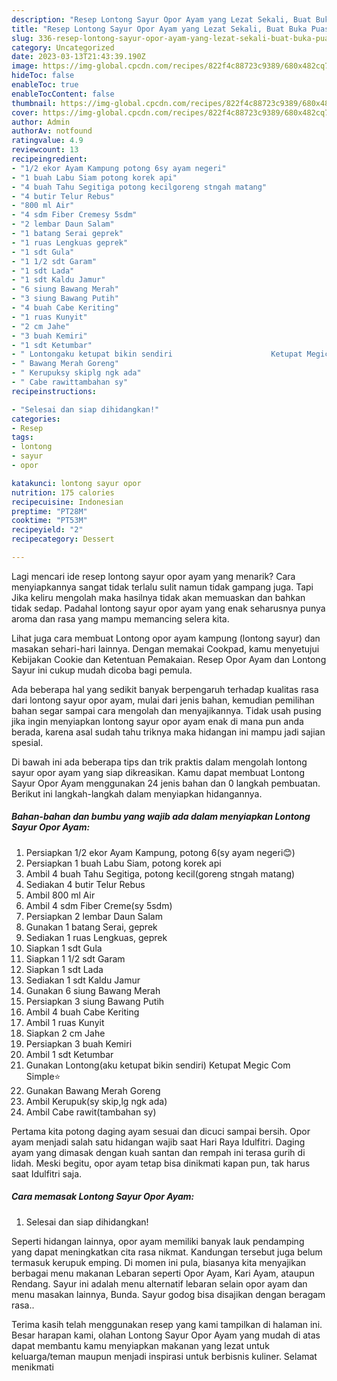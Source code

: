 ```yaml
---
description: "Resep Lontong Sayur Opor Ayam yang Lezat Sekali, Buat Buka Puasa}"
title: "Resep Lontong Sayur Opor Ayam yang Lezat Sekali, Buat Buka Puasa}"
slug: 336-resep-lontong-sayur-opor-ayam-yang-lezat-sekali-buat-buka-puasa
category: Uncategorized
date: 2023-03-13T21:43:39.190Z
image: https://img-global.cpcdn.com/recipes/822f4c88723c9389/680x482cq70/lontong-sayur-opor-ayam-foto-resep-utama.jpg
hideToc: false
enableToc: true
enableTocContent: false
thumbnail: https://img-global.cpcdn.com/recipes/822f4c88723c9389/680x482cq70/lontong-sayur-opor-ayam-foto-resep-utama.jpg
cover: https://img-global.cpcdn.com/recipes/822f4c88723c9389/680x482cq70/lontong-sayur-opor-ayam-foto-resep-utama.jpg
author: Admin
authorAv: notfound
ratingvalue: 4.9
reviewcount: 13
recipeingredient:
- "1/2 ekor Ayam Kampung potong 6sy ayam negeri"
- "1 buah Labu Siam potong korek api"
- "4 buah Tahu Segitiga potong kecilgoreng stngah matang"
- "4 butir Telur Rebus"
- "800 ml Air"
- "4 sdm Fiber Cremesy 5sdm"
- "2 lembar Daun Salam"
- "1 batang Serai geprek"
- "1 ruas Lengkuas geprek"
- "1 sdt Gula"
- "1 1/2 sdt Garam"
- "1 sdt Lada"
- "1 sdt Kaldu Jamur"
- "6 siung Bawang Merah"
- "3 siung Bawang Putih"
- "4 buah Cabe Keriting"
- "1 ruas Kunyit"
- "2 cm Jahe"
- "3 buah Kemiri"
- "1 sdt Ketumbar"
- " Lontongaku ketupat bikin sendiri                      Ketupat Megic Com Simple"
- " Bawang Merah Goreng"
- " Kerupuksy skiplg ngk ada"
- " Cabe rawittambahan sy"
recipeinstructions:

- "Selesai dan siap dihidangkan!"
categories:
- Resep
tags:
- lontong
- sayur
- opor

katakunci: lontong sayur opor 
nutrition: 175 calories
recipecuisine: Indonesian
preptime: "PT28M"
cooktime: "PT53M"
recipeyield: "2"
recipecategory: Dessert

---
```



Lagi mencari ide resep lontong sayur opor ayam yang menarik? Cara menyiapkannya sangat tidak terlalu sulit namun tidak gampang juga. Tapi Jika keliru mengolah maka hasilnya tidak akan memuaskan dan bahkan tidak sedap. Padahal lontong sayur opor ayam yang enak seharusnya punya aroma dan rasa yang mampu memancing selera kita.


Lihat juga cara membuat Lontong opor ayam kampung (lontong sayur) dan masakan sehari-hari lainnya. Dengan memakai Cookpad, kamu menyetujui Kebijakan Cookie dan Ketentuan Pemakaian. Resep Opor Ayam dan Lontong Sayur ini cukup mudah dicoba bagi pemula.

Ada beberapa hal yang sedikit banyak berpengaruh terhadap kualitas rasa dari lontong sayur opor ayam, mulai dari jenis bahan, kemudian pemilihan bahan segar sampai cara mengolah dan menyajikannya. Tidak usah pusing jika ingin menyiapkan lontong sayur opor ayam enak di mana pun anda berada, karena asal sudah tahu triknya maka hidangan ini mampu jadi sajian spesial.


Di bawah ini ada beberapa tips dan trik praktis dalam mengolah lontong sayur opor ayam yang siap dikreasikan. Kamu dapat membuat Lontong Sayur Opor Ayam menggunakan 24 jenis bahan dan 0 langkah pembuatan. Berikut ini langkah-langkah dalam menyiapkan hidangannya.

<!--inarticleads1-->

##### Bahan-bahan dan bumbu yang wajib ada dalam menyiapkan Lontong Sayur Opor Ayam:

1. Persiapkan 1/2 ekor Ayam Kampung, potong 6(sy ayam negeri😊)
1. Persiapkan 1 buah Labu Siam, potong korek api
1. Ambil 4 buah Tahu Segitiga, potong kecil(goreng stngah matang)
1. Sediakan 4 butir Telur Rebus
1. Ambil 800 ml Air
1. Ambil 4 sdm Fiber Creme(sy 5sdm)
1. Persiapkan 2 lembar Daun Salam
1. Gunakan 1 batang Serai, geprek
1. Sediakan 1 ruas Lengkuas, geprek
1. Siapkan 1 sdt Gula
1. Siapkan 1 1/2 sdt Garam
1. Siapkan 1 sdt Lada
1. Sediakan 1 sdt Kaldu Jamur
1. Gunakan 6 siung Bawang Merah
1. Persiapkan 3 siung Bawang Putih
1. Ambil 4 buah Cabe Keriting
1. Ambil 1 ruas Kunyit
1. Siapkan 2 cm Jahe
1. Persiapkan 3 buah Kemiri
1. Ambil 1 sdt Ketumbar
1. Gunakan  Lontong(aku ketupat bikin sendiri)                      Ketupat Megic Com Simple⭐
1. Gunakan  Bawang Merah Goreng
1. Ambil  Kerupuk(sy skip,lg ngk ada)
1. Ambil  Cabe rawit(tambahan sy)


Pertama kita potong daging ayam sesuai dan dicuci sampai bersih. Opor ayam menjadi salah satu hidangan wajib saat Hari Raya Idulfitri. Daging ayam yang dimasak dengan kuah santan dan rempah ini terasa gurih di lidah. Meski begitu, opor ayam tetap bisa dinikmati kapan pun, tak harus saat Idulfitri saja. 

<!--inarticleads2-->

##### Cara memasak Lontong Sayur Opor Ayam:


1. Selesai dan siap dihidangkan!

Seperti hidangan lainnya, opor ayam memiliki banyak lauk pendamping yang dapat meningkatkan cita rasa nikmat. Kandungan tersebut juga belum termasuk kerupuk emping. Di momen ini pula, biasanya kita menyajikan berbagai menu makanan Lebaran seperti Opor Ayam, Kari Ayam, ataupun Rendang. Sayur ini adalah menu alternatif lebaran selain opor ayam dan menu masakan lainnya, Bunda. Sayur godog bisa disajikan dengan beragam rasa.. 

Terima kasih telah menggunakan resep yang kami tampilkan di halaman ini. Besar harapan kami, olahan Lontong Sayur Opor Ayam yang mudah di atas dapat membantu kamu menyiapkan makanan yang lezat untuk keluarga/teman maupun menjadi inspirasi untuk berbisnis kuliner. Selamat menikmati
